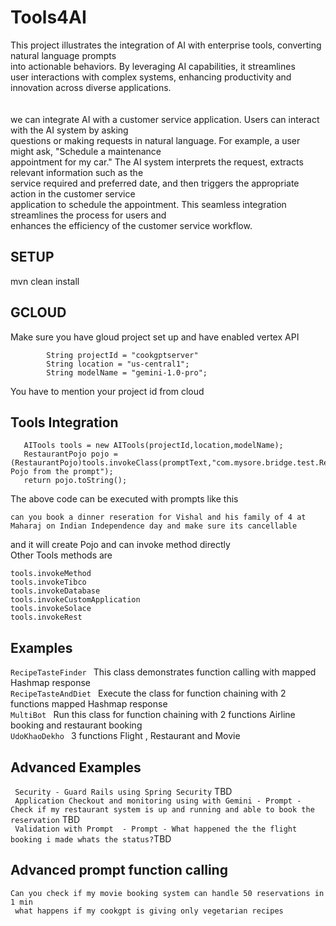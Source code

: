 # Tools4AI
This project illustrates the integration of AI with enterprise tools, converting natural language prompts <br>
into actionable behaviors. By leveraging AI capabilities, it streamlines <br>
user interactions with complex systems, enhancing productivity and innovation across diverse applications.<br>
<br><br>
we can integrate AI with a customer service application. Users can interact with the AI system by asking<br> 
questions or making requests in natural language. For example, a user might ask, "Schedule a maintenance <br>
appointment for my car." The AI system interprets the request, extracts relevant information such as the <br>
service required and preferred date, and then triggers the appropriate action in the customer service<br>
application to schedule the appointment. This seamless integration streamlines the process for users and<br>
enhances the efficiency of the customer service workflow.<br>
## SETUP

mvn clean install

## GCLOUD
Make sure you have gloud project set up and have enabled vertex API
```     
        String projectId = "cookgptserver"
        String location = "us-central1";
        String modelName = "gemini-1.0-pro";
```
You have to mention your project id from cloud 


## Tools Integration
```
   AITools tools = new AITools(projectId,location,modelName);
   RestaurantPojo pojo = (RestaurantPojo)tools.invokeClass(promptText,"com.mysore.bridge.test.RestaurantPojo","RestaurantClass","Create Pojo from the prompt");
   return pojo.toString();

```
The above code can be executed with prompts like this <br> 
```
can you book a dinner reseration for Vishal and his family of 4 at Maharaj on Indian Independence day and make sure its cancellable

```
and it will create Pojo and can invoke method directly <br>
Other Tools methods are 

```
tools.invokeMethod
tools.invokeTibco 
tools.invokeDatabase
tools.invokeCustomApplication
tools.invokeSolace
tools.invokeRest

```
## Examples
``` RecipeTasteFinder  ```  This class demonstrates function calling with mapped Hashmap response <br>
``` RecipeTasteAndDiet  ```  Execute the class for function chaining with 2 functions mapped Hashmap response <br>
``` MultiBot  ```  Run this class for function chaining with 2 functions Airline booking and restaurant booking<br>
``` UdoKhaoDekho  ```  3 functions Flight , Restaurant and Movie <br>

## Advanced Examples
``` Security - Guard Rails using Spring Security``` TBD <br>
``` Application Checkout and monitoring using with Gemini - Prompt - Check if my restaurant system is up and running and able to book the reservation``` TBD <br>
``` Validation with Prompt  - Prompt - What happened the the flight booking i made whats the status?```TBD <br>

## Advanced prompt function calling
``` Can you check if my movie booking system can handle 50 reservations in 1 min ``` <br>
``` what happens if my cookgpt is giving only vegetarian recipes``` <br>